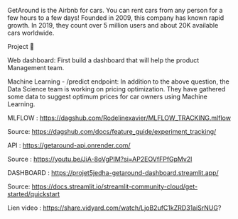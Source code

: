 
GetAround is the Airbnb for cars. You can rent cars from any person for a few hours to a few days! Founded in 2009, this company has known rapid growth. In 2019, they count over 5 million users and about 20K available cars worldwide.

Project 🚧

Web dashboard:
First build a dashboard that will help the product Management team.

Machine Learning - /predict endpoint: 
In addition to the above question, the Data Science team is working on pricing optimization. They have gathered some data to suggest optimum prices for car owners using Machine Learning.



MLFLOW : https://dagshub.com/Rodelinexavier/MLFLOW_TRACKING.mlflow


Source: https://dagshub.com/docs/feature_guide/experiment_tracking/

API : https://getaround-api.onrender.com/

Source : https://youtu.be/JiA-8oVgPIM?si=AP2EOVfFPfGpMv2l

DASHBOARD : https://projet5jedha-getaround-dashboard.streamlit.app/

Source: https://docs.streamlit.io/streamlit-community-cloud/get-started/quickstart


Lien video : https://share.vidyard.com/watch/LjoB2ufC1kZRD31aiSrNUG?
